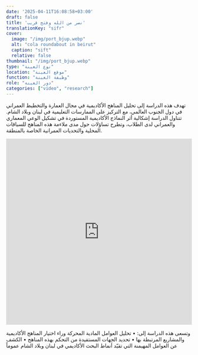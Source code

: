 ```yaml
---
date: '2025-04-11T16:08:58+03:00'
draft: false
title: 'نصر من الله وفتح قريب'
translationKey: "sifr"
cover:
  image: "/img/port_bjup.webp"
  alt: "cola roundabout in beirut"
  caption: "sift"
  relative: false 
thumbnail: "/img/port_bjup.webp"
type: "نوع العينة"
location: "موقع العينة"
function: "وظيفة العينة"
role: "دور العينة"
categories: ["video", "research"]
---
```

تهدف هذه الدراسة إلى تحليل المناهج الأكاديمية في مجال العمارة والتخطيط العمراني في دول الجنوب العالمي، مع التركيز على الممارسات التعليمية في لبنان وبلاد الشام. تتناول الدراسة إشكالية أثر النماذج الأكاديمية المستوردة في تشكيل الوعي المعماري والعمراني لدى الطلاب، وتطرح تساؤلات حول مدى ملاءمة هذه المناهج للسياقات المحلية والتحديات العمرانية الخاصة بالمنطقة.

<div style="padding:100.00% 0 0 0;position:relative;"><iframe src="https://player.vimeo.com/video/1097833441?badge=0&autopause=0&player_id=0&app_id=58479/embed" allow="autoplay; fullscreen; picture-in-picture" allowfullscreen frameborder="0" style="position:absolute;top:0;left:0;width:100%;height:100%;"></iframe></div>


وتسعى هذه الدراسة إلى:
	•	تحليل العوامل المادية المحركة وراء اختيار المناهج الأكاديمية والمشاريع المرتبطة بها
	•	تحديد الجهات المستفيدة من التحكم بهذه المناهج
	•	الكشف عن العوامل المهيمنة التي تقيّد أنماط البحث الأكاديمي في لبنان وبلاد الشام عموماً